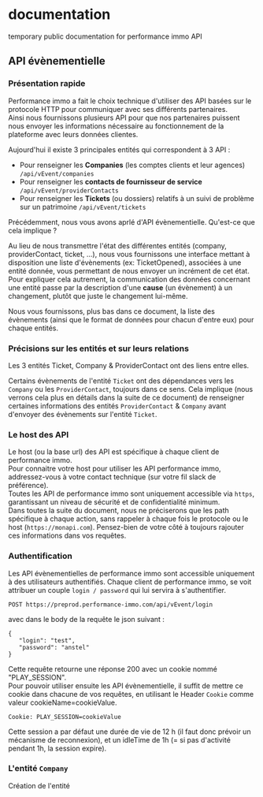 # documentation
temporary public documentation for performance immo API

## API évènementielle

### Présentation rapide

Performance immo a fait le choix technique d'utiliser des API basées sur le protocole HTTP pour communiquer avec ses différents partenaires.   
Ainsi nous fournissons plusieurs API pour que nos partenaires puissent nous envoyer les informations nécessaire au fonctionnement de la plateforme avec leurs données clientes.

Aujourd'hui il existe 3 principales entités qui correspondent à 3 API :

- Pour renseigner les **Companies** (les comptes clients et leur agences) `/api/vEvent/companies`
- Pour renseigner les **contacts de fournisseur de service** `/api/vEvent/providerContacts`
- Pour renseigner les **Tickets** (ou dossiers) relatifs à un suivi de problème sur un patrimoine `/api/vEvent/tickets`

Précédemment, nous vous avons aprlé d'API évènementielle. Qu'est-ce que cela implique ?  

Au lieu de nous transmettre l'état des différentes entités (company, providerContact, ticket, ...), nous vous fournissons une interface mettant à disposition une liste d'évènements (ex: TicketOpened), associées à une entité donnée, vous permettant de nous envoyer un incrément de cet état.  
Pour expliquer cela autrement, la communication des données concernant une entité passe par la description d'une **cause** (un évènement) à un changement, plutôt que juste le changement lui-même.  

Nous vous fournissons, plus bas dans ce document, la liste des évènements (ainsi que le format de données pour chacun d'entre eux) pour chaque entités.

### Précisions sur les entités et sur leurs relations

Les 3 entités Ticket, Company & ProviderContact ont des liens entre elles.

Certains évènements de l'entité `Ticket` ont des dépendances vers les `Company` ou les `ProviderContact`, toujours dans ce sens.
Cela implique (nous verrons cela plus en détails dans la suite de ce document) de renseigner certaines informations des entités `ProviderContact` & `Company` avant d'envoyer des évènements sur l'entité `Ticket`.

### Le host des API

Le host (ou la base url) des API est spécifique à chaque client de performance immo.  
Pour connaitre votre host pour utiliser les API performance immo, addressez-vous à votre contact technique (sur votre fil slack de préférence).  
Toutes les API de performance immo sont uniquement accessible via `https`, garantissant un niveau de sécurité et de confidentialité minimum.  
Dans toutes la suite du document, nous ne préciserons que les path spécifique à chaque action, sans rappeler à chaque fois le protocole  ou le host (`https://monapi.com`). Pensez-bien de votre côté à toujours rajouter ces informations dans vos requêtes.

### Authentification

Les API évènementielles de performance immo sont accessible uniquement à des utilisateurs authentifiés.
Chaque client de performance immo, se voit attribuer un couple `login / password` qui lui servira à s'authentifier.

`POST https://preprod.performance-immo.com/api/vEvent/login`

avec dans le body de la requête le json suivant :
```
{
   "login": "test",
   "password": "anstel"
}
```

Cette requête retourne une réponse 200 avec un cookie nommé "PLAY_SESSION".  
Pour pouvoir utiliser ensuite les API évènementielle, il suffit de mettre ce cookie dans chacune de vos requêtes, en utilisant le Header `Cookie` comme valeur cookieName=cookieValue.  

`Cookie: PLAY_SESSION=cookieValue`

Cette session a par défaut une durée de vie de 12 h (il faut donc prévoir un mécanisme de reconnexion), et un idleTime de 1h (= si pas d'activité pendant 1h, la session expire).

### L'entité `Company`

Création de l'entité
